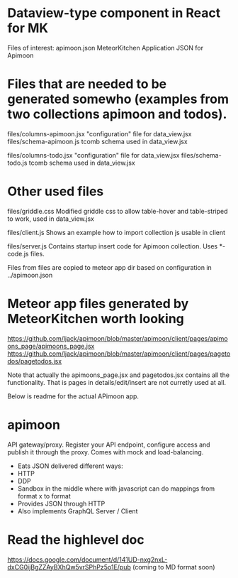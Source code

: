 # Dataview-type component in React for MK

Files of interest:
apimoon.json               MeteorKitchen Application JSON for Apimoon 
# Files that are needed to be generated somewho (examples from two collections apimoon and todos).
files/columns-apimoon.jsx  "configuration" file for data_view.jsx
files/schema-apimoon.js    tcomb schema used in data_view.jsx

files/columns-todo.jsx     "configuration" file for data_view.jsx
files/schema-todo.js       tcomb schema used in data_view.jsx
# Other used files
files/griddle.css          Modified griddle css to allow table-hover and table-striped to work, used in data_view.jsx

files/client.js            Shows an example how to import collection js usable in client

files/server.js            Contains startup insert code for Apimoon collection. Uses *-code.js files.

Files from files are copied to meteor app dir based on configuration in ../apimoon.json

# Meteor app files generated by MeteorKitchen worth looking
https://github.com/ljack/apimoon/blob/master/apimoon/client/pages/apimoons_page/apimoons_page.jsx
https://github.com/ljack/apimoon/blob/master/apimoon/client/pages/pagetodos/pagetodos.jsx

Note that actually the apimoons_page.jsx and pagetodos.jsx contains all the functionality. That is pages in details/edit/insert are not curretly used at all.



Below is readme for the actual APimoon app.
# apimoon
API gateway/proxy. Register your API endpoint, configure access and publish it through the proxy. Comes with mock and load-balancing. 

- Eats JSON delivered different ways:
- HTTP
- DDP
- Sandbox in the middle where with javascript can do mappings from format x to format
- Provides JSON through HTTP
- Also implements GraphQL Server / Client


# Read the highlevel doc
 https://docs.google.com/document/d/141UD-nxg2nxL-dxCG0ijBgZZAyBXhQw5vrSPhPz5o1E/pub
 (coming to MD format soon)
